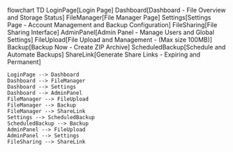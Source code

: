 flowchart TD
    LoginPage[Login Page]
    Dashboard[Dashboard - File Overview and Storage Status]
    FileManager[File Manager Page]
    Settings[Settings Page - Account Management and Backup Configuration]
    FileSharing[File Sharing Interface]
    AdminPanel[Admin Panel - Manage Users and Global Settings]
    FileUpload[File Upload and Management - (Max size 100MB)]
    Backup[Backup Now - Create ZIP Archive]
    ScheduledBackup[Schedule and Automate Backups]
    ShareLink[Generate Share Links - Expiring and Permanent]

    LoginPage --> Dashboard
    Dashboard --> FileManager
    Dashboard --> Settings
    Dashboard --> AdminPanel
    FileManager --> FileUpload
    FileManager --> Backup
    FileManager --> ShareLink
    Settings --> ScheduledBackup
    ScheduledBackup --> Backup
    AdminPanel --> FileUpload
    AdminPanel --> Settings
    FileSharing --> ShareLink